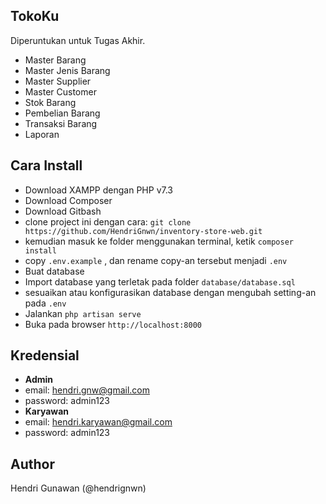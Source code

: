 ## TokoKu

Diperuntukan untuk Tugas Akhir.

- Master Barang
- Master Jenis Barang
- Master Supplier
- Master Customer
- Stok Barang
- Pembelian Barang
- Transaksi Barang
- Laporan

## Cara Install

- Download XAMPP dengan PHP v7.3
- Download Composer
- Download Gitbash
- clone project ini dengan cara: `git clone https://github.com/HendriGnwn/inventory-store-web.git`
- kemudian masuk ke folder menggunakan terminal, ketik `composer install`
- copy `.env.example` , dan rename copy-an tersebut menjadi `.env`
- Buat database
- Import database yang terletak pada folder `database/database.sql`
- sesuaikan atau konfigurasikan database dengan mengubah setting-an pada `.env`
- Jalankan `php artisan serve`
- Buka pada browser `http://localhost:8000`

## Kredensial

- <b>Admin</b>
- email: hendri.gnw@gmail.com
- password: admin123
- <b>Karyawan</b>
- email: hendri.karyawan@gmail.com
- password: admin123

## Author

Hendri Gunawan (@hendrignwn)
